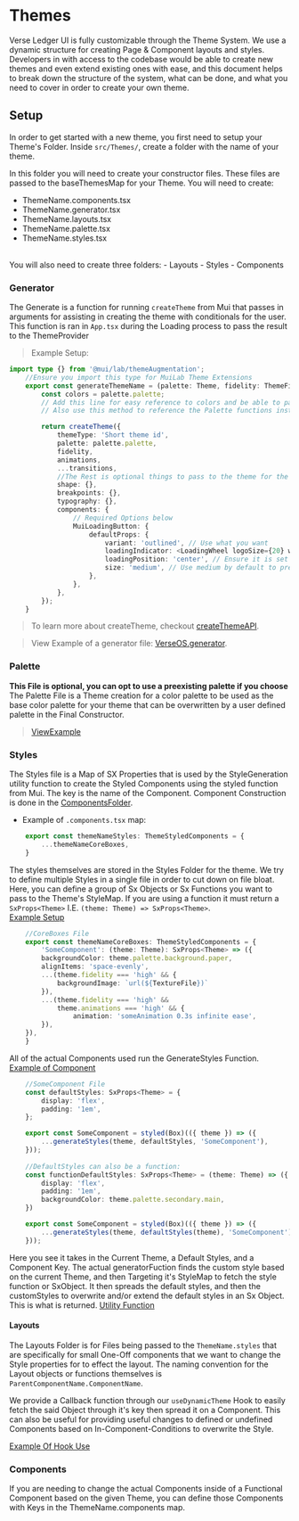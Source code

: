 # Themes

Verse Ledger UI is fully customizable through the Theme System.
We use a dynamic structure for creating Page & Component layouts and styles.
Developers in with access to the codebase would be able to create new themes and even extend existing ones with ease, and this document helps to break down the structure of the system, what can be done, and what you need to cover in order to create your own theme.

## Setup

In order to get started with a new theme, you first need to setup your Theme's Folder.
Inside `src/Themes/`, create a folder with the name of your theme.

In this folder you will need to create your constructor files. These files are passed to the baseThemesMap for your Theme.
You will need to create:

- ThemeName.components.tsx
- ThemeName.generator.tsx
- ThemeName.layouts.tsx
- ThemeName.palette.tsx
- ThemeName.styles.tsx
<br>
  You will also need to create three folders:
- Layouts
- Styles
- Components

### Generator

The Generate is a function for running `createTheme` from Mui that passes in arguments for assisting in creating the theme with conditionals for the user.
This function is ran in `App.tsx` during the Loading process to pass the result to the ThemeProvider

> Example Setup:

```ts
import type {} from '@mui/lab/themeAugmentation';
    //Ensure you import this type for MuiLab Theme Extensions
    export const generateThemeName = (palette: Theme, fidelity: ThemeFidelity, animations: ThemeAnimations, transitions: ThemeOptions['transitions']) => {
        const colors = palette.palette;
        // Add this line for easy reference to colors and be able to pass the defined palette colors and simplify running the defined colors through the Alpha Function
        // Also use this method to reference the Palette functions instead of specifcally identifying the rgb or hex here to allow colors to be overwritten

        return createTheme({
            themeType: 'Short theme id',
            palette: palette.palette,
            fidelity,
            animations,
            ...transitions,
            //The Rest is optional things to pass to the theme for the generating process.
            shape: {},
            breakpoints: {},
            typography: {},
            components: {
                // Required Options below
                MuiLoadingButton: {
                    defaultProps: {
                        variant: 'outlined', // Use what you want
                        loadingIndicator: <LoadingWheel logoSize={20} wheelSize={35} />, //This is really what is required to be defined
                        loadingPosition: 'center', // Ensure it is set to center to prevent UI issues
                        size: 'medium', // Use medium by default to prevent clipping.
                    },
                },
            },
        });
    }
```
> To learn more about createTheme, checkout [createThemeAPI](https://mui.com/material-ui/customization/theming/).

> View Example of a generator file: [VerseOS.generator](./VerseOS/VerseOS.generator.tsx).

### Palette
**This File is optional, you can opt to use a preexisting palette if you choose**
The Palette File is a Theme creation for a color palette to be used as the base color palette for your theme that can be overwritten by a user defined palette in the Final Constructor.
> [ViewExample](./VerseOS/VerseOS.palette.tsx)

### Styles
The Styles file is a Map of SX Properties that is used by the StyleGeneration utility function to create the Styled Components using the styled function from Mui. The key is the name of the Component. 
Component Construction is done in the [ComponentsFolder](/src/Common/Components/).

* Example of `.components.tsx` map:
```ts
    export const themeNameStyles: ThemeStyledComponents = {
        ...themeNameCoreBoxes,
    }
```

The styles themselves are stored in the Styles Folder for the theme.
We try to define multiple Styles in a single file in order to cut down on file bloat. Here, you can define a group of Sx Objects or Sx Functions you want to pass to the Theme's StyleMap.
If you are using a function it must return a `SxProps<Theme>` I.E. `(theme: Theme) => SxProps<Theme>`. <br>
[Example Setup](./PirateOS/Styles/CoreBoxes.tsx)
```ts
    //CoreBoxes File
    export const themeNameCoreBoxes: ThemeStyledComponents = {
        'SomeComponent': (theme: Theme): SxProps<Theme> => ({
        backgroundColor: theme.palette.background.paper,
        alignItems: 'space-evenly',
        ...(theme.fidelity === 'high' && {
            backgroundImage: `url(${TextureFile})`
        }),
        ...(theme.fidelity === 'high' && 
            theme.animations === 'high' && {
                animation: 'someAnimation 0.3s infinite ease',
        }),
    }),
    }
```

All of the actual Components used run the GenerateStyles Function.<br>
[Example of Component](/src/Common/Components/Core/Boxes/AppContainer.tsx)
```ts
    //SomeComponent File
    const defaultStyles: SxProps<Theme> = {
        display: 'flex',
        padding: '1em',
    };

    export const SomeComponent = styled(Box)(({ theme }) => ({
        ...generateStyles(theme, defaultStyles, 'SomeComponent'),
    }));
    
    //DefaultStyles can also be a function:
    const functionDefaultStyles: SxProps<Theme> = (theme: Theme) => ({
        display: 'flex',
        padding: '1em',
        backgroundColor: theme.palette.secondary.main,
    })

    export const SomeComponent = styled(Box)(({ theme }) => ({
        ...generateStyles(theme, defaultStyles(theme), 'SomeComponent'),
    }));
```

Here you see it takes in the Current Theme, a Default Styles, and a Component Key.
The actual generatorFuction finds the custom style based on the current Theme, and then Targeting it's StyleMap to fetch the style function or SxObject.
It then spreads the default styles, and then the customStyles to overwrite and/or extend the default styles in an Sx Object. This is what is returned.
[Utility Function](/src/Utils/GenerateStyles.ts)

#### Layouts
The Layouts Folder is for Files being passed to the `ThemeName.styles` that are specifically for small One-Off components that we want to change the Style properties for to effect the layout. The naming convention for the Layout objects or functions themselves is `ParentComponentName.ComponentName`.

We provide a Callback function through our `useDynamicTheme` Hook to easily fetch the said Object through it's key then spread it on a Component. This can also be useful for providing useful changes to defined or undefined Components based on In-Component-Conditions to overwrite the Style.

[Example Of Hook Use](/src/Routes/Settings/UserSettings.tsx)

### Components
If you are needing to change the actual Components inside of a Functional Component based on the given Theme, you can define those Components with Keys in the ThemeName.components map.